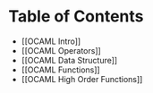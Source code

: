 # Table of Contents

- [[OCAML Intro]]
- [[OCAML Operators]]
- [[OCAML Data Structure]]
- [[OCAML Functions]]
- [[OCAML High Order Functions]]
